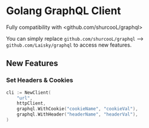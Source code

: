 # Golang GraphQL Client

Fully compatibility with <github.com/shurcooL/graphql>

You can simply replace `github.com/shurcooL/graphql` --> `github.com/Laisky/graphql` to access new features.

## New Features

### Set Headers & Cookies

```go
cli := NewClient(
    "url",
    httpClient,
    graphql.WithCookie("cookieName", "cookieVal"),
    graphql.WithHeader("headerName", "headerVal"),
)
```
